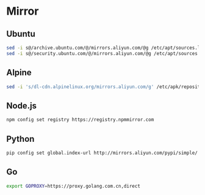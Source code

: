 # Mirror

## Ubuntu

```sh
sed -i s@/archive.ubuntu.com/@/mirrors.aliyun.com/@g /etc/apt/sources.list
sed -i s@/security.ubuntu.com/@/mirrors.aliyun.com/@g /etc/apt/sources.list
```

## Alpine

```sh
sed -i 's/dl-cdn.alpinelinux.org/mirrors.aliyun.com/g' /etc/apk/repositories
```

## Node.js

```sh
npm config set registry https://registry.npmmirror.com
```

## Python

```sh
pip config set global.index-url http://mirrors.aliyun.com/pypi/simple/
```

## Go

```sh
export GOPROXY=https://proxy.golang.com.cn,direct
```
